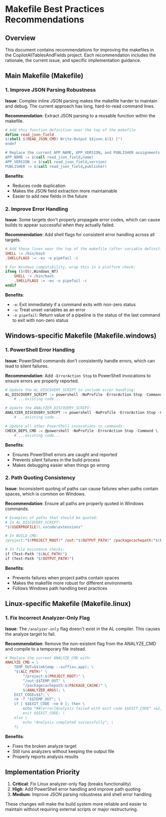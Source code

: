 # Makefile Best Practices Recommendations

## Overview
This document contains recommendations for improving the makefiles in the CopilotAllTablesAndFields project. Each recommendation includes the rationale, the current issue, and specific implementation guidance.

## Main Makefile (Makefile)

### 1. Improve JSON Parsing Robustness

**Issue**: Complex inline JSON parsing makes the makefile harder to maintain and debug. The current approach has long, hard-to-read command lines.

**Recommendation**: Extract JSON parsing to a reusable function within the makefile.

```makefile
# Add this function definition near the top of the makefile
define read_json_field
$(shell $(READ_JSON_CMD) Write-Output $$json.$(1) }")
endef

# Replace the current APP_NAME, APP_VERSION, and PUBLISHER assignments with:
APP_NAME := $(call read_json_field,name)
APP_VERSION := $(call read_json_field,version)
PUBLISHER := $(call read_json_field,publisher)
```

**Benefits**:
- Reduces code duplication
- Makes the JSON field extraction more maintainable
- Easier to add new fields in the future

### 2. Improve Error Handling

**Issue**: Some targets don't properly propagate error codes, which can cause builds to appear successful when they actually failed.

**Recommendation**: Add shell flags for consistent error handling across all targets.

```makefile
# Add these lines near the top of the makefile (after variable definitions)
SHELL := /bin/bash
.SHELLFLAGS := -eu -o pipefail -c

# For Windows compatibility, wrap this in a platform check:
ifneq ($(OS),Windows_NT)
    SHELL := /bin/bash
    .SHELLFLAGS := -eu -o pipefail -c
endif
```

**Benefits**:
- `-e`: Exit immediately if a command exits with non-zero status
- `-u`: Treat unset variables as an error
- `-o pipefail`: Return value of a pipeline is the status of the last command to exit with non-zero status

## Windows-specific Makefile (Makefile.windows)

### 1. PowerShell Error Handling

**Issue**: PowerShell commands don't consistently handle errors, which can lead to silent failures.

**Recommendation**: Add `-ErrorAction Stop` to PowerShell invocations to ensure errors are properly reported.

```powershell
# Update the AL_DISCOVERY_SCRIPT to include error handling:
AL_DISCOVERY_SCRIPT := powershell -NoProfile -ErrorAction Stop -Command \
    # ...existing code...

# Update the ANALYZER_DISCOVERY_SCRIPT:
ANALYZER_DISCOVERY_SCRIPT := powershell -NoProfile -ErrorAction Stop -Command \
    # ...existing code...

# Update all other PowerShell invocations in commands:
CHECK_DEPS_CMD := @powershell -NoProfile -ErrorAction Stop -Command \
    # ...existing code...
```

**Benefits**:
- Ensures PowerShell errors are caught and reported
- Prevents silent failures in the build process
- Makes debugging easier when things go wrong

### 2. Path Quoting Consistency

**Issue**: Inconsistent quoting of paths can cause failures when paths contain spaces, which is common on Windows.

**Recommendation**: Ensure all paths are properly quoted in Windows commands.

```makefile
# Examples of paths that should be quoted:
# In AL_DISCOVERY_SCRIPT:
"$(USERPROFILE)\.vscode\extensions"

# In BUILD_CMD:
/project:"$(PROJECT_ROOT)" /out:"$(OUTPUT_PATH)" /packagecachepath:"$(PACKAGE_CACHE)"

# In file existence checks:
if (Test-Path "$(ALC_PATH)")
if (Test-Path "$(OUTPUT_PATH)")
```

**Benefits**:
- Prevents failures when project paths contain spaces
- Makes the makefile more robust for different environments
- Follows Windows path handling best practices

## Linux-specific Makefile (Makefile.linux)

### 1. Fix Incorrect Analyzer-Only Flag

**Issue**: The `/analyzer-only` flag doesn't exist in the AL compiler. This causes the analyze target to fail.

**Recommendation**: Remove the non-existent flag from the ANALYZE_CMD and compile to a temporary file instead.

```makefile
# Replace the current ANALYZE_CMD with:
ANALYZE_CMD = \
    TEMP_OUT=$$(mktemp --suffix=.app); \
    "$(ALC_PATH)" \
        "/project:$(PROJECT_ROOT)" \
        "/out:$$TEMP_OUT" \
        "/packagecachepath:$(PACKAGE_CACHE)" \
        $(ANALYZER_ARGS); \
    EXIT_CODE=$$?; \
    rm -f "$$TEMP_OUT"; \
    if [ $$EXIT_CODE -ne 0 ]; then \
        echo "##[error]Analysis failed with exit code $$EXIT_CODE" >&2; \
        exit $$EXIT_CODE; \
    else \
        echo "Analysis completed successfully"; \
    fi
```

**Benefits**:
- Fixes the broken analyze target
- Still runs analyzers without keeping the output file
- Properly reports analysis results

## Implementation Priority

1. **Critical**: Fix Linux analyzer-only flag (breaks functionality)
2. **High**: Add PowerShell error handling and improve path quoting
3. **Medium**: Improve JSON parsing robustness and shell error handling

These changes will make the build system more reliable and easier to maintain without requiring external scripts or major restructuring.




